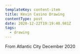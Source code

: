 ```yaml
---
templateKey: content-item
title: Kevin Casino Drawing
contentType: post
date: 2020-12-22T19:19:40.981Z
tags:
  - drawing
---
```

From Atlantic City December 2020